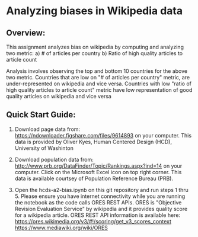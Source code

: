# Analyzing biases in Wikipedia data
## Overview:
This assignment analyzes bias on wikipedia by computing and analyzing two metric: 
a) # of articles per country 
b) Ratio of high quality articles to article count

Analysis involves observing the top and bottom 10 countries for the above two metric. Countries that are low on "# of articles per country" metric, are under-represented on wikipedia and vice versa. Countries with low "ratio of high quality articles to article count" metric have low representation of good quality articles on wikipedia and vice versa

## Quick Start Guide:
1) Download page data from: https://ndownloader.figshare.com/files/9614893 on your computer. This data is provided by Oliver Kyes, Human Centered Design (HCD), University of Washinton

2) Download population data from: http://www.prb.org/DataFinder/Topic/Rankings.aspx?ind=14 on your computer. Click on the Microsoft Excel icon on top right corner. This data is available courtsey of Population Reference Bureau (PRB). 

3) Open the hcds-a2-bias.ipynb on this git repository and run steps 1 thru 5. Please ensure you have internet connectivity while you are running the notebook as the code calls ORES REST APIs. ORES is "Objective Revision Evaluation Service" by wikipedia and it provides quality score for a wikipedia article. ORES REST API information is available here: https://ores.wikimedia.org/v3/#!/scoring/get_v3_scores_context 
https://www.mediawiki.org/wiki/ORES



